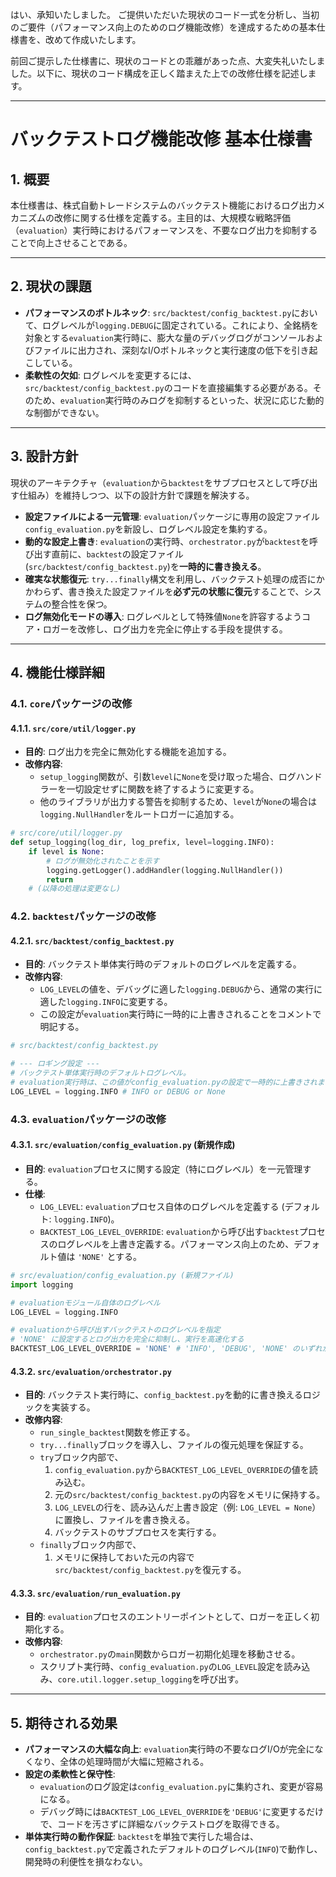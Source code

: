 はい、承知いたしました。
ご提供いただいた現状のコード一式を分析し、当初のご要件（パフォーマンス向上のためのログ機能改修）を達成するための基本仕様書を、改めて作成いたします。

前回ご提示した仕様書に、現状のコードとの乖離があった点、大変失礼いたしました。以下に、現状のコード構成を正しく踏まえた上での改修仕様を記述します。

-----

# バックテストログ機能改修 基本仕様書

## 1\. 概要

本仕様書は、株式自動トレードシステムのバックテスト機能におけるログ出力メカニズムの改修に関する仕様を定義する。主目的は、大規模な戦略評価（`evaluation`）実行時におけるパフォーマンスを、不要なログ出力を抑制することで向上させることである。

-----

## 2\. 現状の課題

  - **パフォーマンスのボトルネック**: `src/backtest/config_backtest.py`において、ログレベルが`logging.DEBUG`に固定されている。これにより、全銘柄を対象とする`evaluation`実行時に、膨大な量のデバッグログがコンソールおよびファイルに出力され、深刻なI/Oボトルネックと実行速度の低下を引き起こしている。
  - **柔軟性の欠如**: ログレベルを変更するには、`src/backtest/config_backtest.py`のコードを直接編集する必要がある。そのため、`evaluation`実行時のみログを抑制するといった、状況に応じた動的な制御ができない。

-----

## 3\. 設計方針

現状のアーキテクチャ（`evaluation`から`backtest`をサブプロセスとして呼び出す仕組み）を維持しつつ、以下の設計方針で課題を解決する。

  - **設定ファイルによる一元管理**: `evaluation`パッケージに専用の設定ファイル`config_evaluation.py`を新設し、ログレベル設定を集約する。
  - **動的な設定上書き**: `evaluation`の実行時、`orchestrator.py`が`backtest`を呼び出す直前に、`backtest`の設定ファイル(`src/backtest/config_backtest.py`)を**一時的に書き換える**。
  - **確実な状態復元**: `try...finally`構文を利用し、バックテスト処理の成否にかかわらず、書き換えた設定ファイルを**必ず元の状態に復元**することで、システムの整合性を保つ。
  - **ログ無効化モードの導入**: ログレベルとして特殊値`None`を許容するようコア・ロガーを改修し、ログ出力を完全に停止する手段を提供する。

-----

## 4\. 機能仕様詳細

### 4.1. `core`パッケージの改修

#### 4.1.1. `src/core/util/logger.py`

  - **目的**: ログ出力を完全に無効化する機能を追加する。
  - **改修内容**:
      - `setup_logging`関数が、引数`level`に`None`を受け取った場合、ログハンドラーを一切設定せずに関数を終了するように変更する。
      - 他のライブラリが出力する警告を抑制するため、`level`が`None`の場合は`logging.NullHandler`をルートロガーに追加する。

<!-- end list -->

```python
# src/core/util/logger.py
def setup_logging(log_dir, log_prefix, level=logging.INFO):
    if level is None:
        # ログが無効化されたことを示す
        logging.getLogger().addHandler(logging.NullHandler())
        return
    # (以降の処理は変更なし)
```

### 4.2. `backtest`パッケージの改修

#### 4.2.1. `src/backtest/config_backtest.py`

  - **目的**: バックテスト単体実行時のデフォルトのログレベルを定義する。
  - **改修内容**:
      - `LOG_LEVEL`の値を、デバッグに適した`logging.DEBUG`から、通常の実行に適した`logging.INFO`に変更する。
      - この設定が`evaluation`実行時に一時的に上書きされることをコメントで明記する。

<!-- end list -->

```python
# src/backtest/config_backtest.py

# --- ロギング設定 ---
# バックテスト単体実行時のデフォルトログレベル。
# evaluation実行時は、この値がconfig_evaluation.pyの設定で一時的に上書きされます。
LOG_LEVEL = logging.INFO # INFO or DEBUG or None
```

### 4.3. `evaluation`パッケージの改修

#### 4.3.1. `src/evaluation/config_evaluation.py` (新規作成)

  - **目的**: `evaluation`プロセスに関する設定（特にログレベル）を一元管理する。
  - **仕様**:
      - `LOG_LEVEL`: `evaluation`プロセス自体のログレベルを定義する (デフォルト: `logging.INFO`)。
      - `BACKTEST_LOG_LEVEL_OVERRIDE`: `evaluation`から呼び出す`backtest`プロセスのログレベルを上書き定義する。パフォーマンス向上のため、デフォルト値は `'NONE'` とする。

<!-- end list -->

```python
# src/evaluation/config_evaluation.py (新規ファイル)
import logging

# evaluationモジュール自体のログレベル
LOG_LEVEL = logging.INFO

# evaluationから呼び出すバックテストのログレベルを指定
# 'NONE' に設定するとログ出力を完全に抑制し、実行を高速化する
BACKTEST_LOG_LEVEL_OVERRIDE = 'NONE' # 'INFO', 'DEBUG', 'NONE' のいずれかを指定
```

#### 4.3.2. `src/evaluation/orchestrator.py`

  - **目的**: バックテスト実行時に、`config_backtest.py`を動的に書き換えるロジックを実装する。
  - **改修内容**:
      - `run_single_backtest`関数を修正する。
      - `try...finally`ブロックを導入し、ファイルの復元処理を保証する。
      - `try`ブロック内部で、
        1.  `config_evaluation.py`から`BACKTEST_LOG_LEVEL_OVERRIDE`の値を読み込む。
        2.  元の`src/backtest/config_backtest.py`の内容をメモリに保持する。
        3.  `LOG_LEVEL`の行を、読み込んだ上書き設定（例: `LOG_LEVEL = None`）に置換し、ファイルを書き換える。
        4.  バックテストのサブプロセスを実行する。
      - `finally`ブロック内部で、
        1.  メモリに保持しておいた元の内容で`src/backtest/config_backtest.py`を復元する。

#### 4.3.3. `src/evaluation/run_evaluation.py`

  - **目的**: `evaluation`プロセスのエントリーポイントとして、ロガーを正しく初期化する。
  - **改修内容**:
      - `orchestrator.py`の`main`関数からロガー初期化処理を移動させる。
      - スクリプト実行時、`config_evaluation.py`の`LOG_LEVEL`設定を読み込み、`core.util.logger.setup_logging`を呼び出す。

-----

## 5\. 期待される効果

  - **パフォーマンスの大幅な向上**: `evaluation`実行時の不要なログI/Oが完全になくなり、全体の処理時間が大幅に短縮される。
  - **設定の柔軟性と保守性**:
      - `evaluation`のログ設定は`config_evaluation.py`に集約され、変更が容易になる。
      - デバッグ時には`BACKTEST_LOG_LEVEL_OVERRIDE`を`'DEBUG'`に変更するだけで、コードを汚さずに詳細なバックテストログを取得できる。
  - **単体実行時の動作保証**: `backtest`を単独で実行した場合は、`config_backtest.py`で定義されたデフォルトのログレベル(`INFO`)で動作し、開発時の利便性を損なわない。